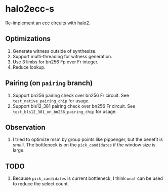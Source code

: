 # halo2ecc-s
Re-implement an ecc circuits with halo2.

## Optimizations
1. Generate witness outside of synthesize.
2. Support multi-threading for witness generation.
3. Use 3 limbs for bn256 Fp over Fr integer.
4. Reduce lookup.

## Pairing (on `pairing` branch)
1. Support bn256 pairing check over bn256 Fr circuit. See `test_native_pairing_chip` for usage.
2. Support bls12_381 pairing check over bn256 Fr circuit. See `test_bls12_381_on_bn256_pairing_chip` for usage.

## Observation
1. I tried to optimize msm by group points like pippenger, but the benefit is small. The bottleneck is on the `pick_candidates` if the window size is large.

## TODO
1. Because `pick_candidates` is current bottleneck, I think `wnaf` can be used to reduce the select count.
